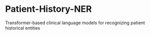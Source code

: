 # Patient-History-NER
Transformer-based clinical language models for recognizing patient historical entities
